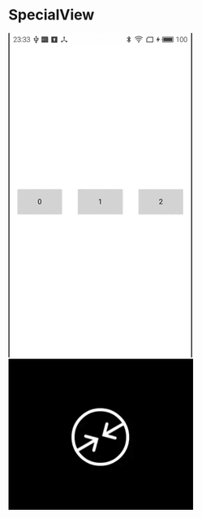 # SpecialView


![SpecialView](screenshots/InfoPopupWindow.gif)   
![SpecialView](screenshots/StateIndicator.gif)
